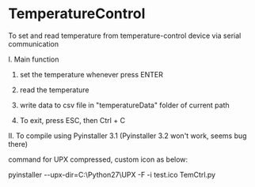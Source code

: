 # TemperatureControl
To set and read temperature from temperature-control device via serial communication

I. Main function

1. set the temperature whenever press ENTER

2. read the temperature

3. write data to csv file in "temperatureData" folder of current path

4. To exit, press ESC, then Ctrl + C


II. To compile using Pyinstaller 3.1 (Pyinstaller 3.2 won't work, seems bug there)

  command for UPX compressed, custom icon as below:

  pyinstaller --upx-dir=C:\Python27\UPX -F -i test.ico TemCtrl.py
